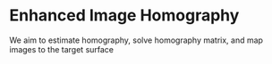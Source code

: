 # Enhanced Image Homography

We aim to estimate homography, solve homography matrix, and map images to the target surface